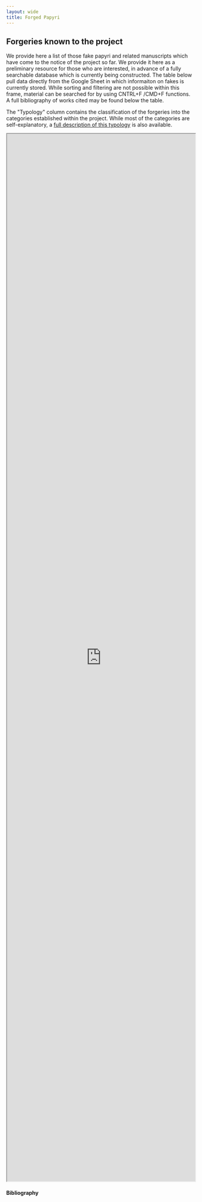 ```yaml
---
layout: wide
title: Forged Papyri
---
```


## Forgeries known to the project

We provide here a list of those fake papyri and related manuscripts which have come to the notice of the project so far. We provide it here as a preliminary resource for those who are interested, in advance of a fully searchable database which is currently being constructed. The table below pull data directly from the Google Sheet in which informaiton on fakes is currently stored. While sorting and filtering are not possible within this frame, material can be searched for by using CNTRL+F /CMD+F functions. A full bibliography of works cited may be found below the table.

The "Typology" column contains the classification of the forgeries into the categories established within the project. While most of the categories are self-explanatory, a [full description of this typology](/typology) is also available.

<iframe style="width:100%; height:70vh" src="https://docs.google.com/spreadsheets/d/e/2PACX-1vQAM7XZfOITY72YEqOdwYmu5FMnWzZ4R2PpM-6h4TYtiMTh4RejWsfEUZV7QhRa5RjXND_be-31k1We/pubhtml?gid=2103175600&amp;single=true&amp;widget=true&amp;headers=false"></iframe>

#### Bibliography

